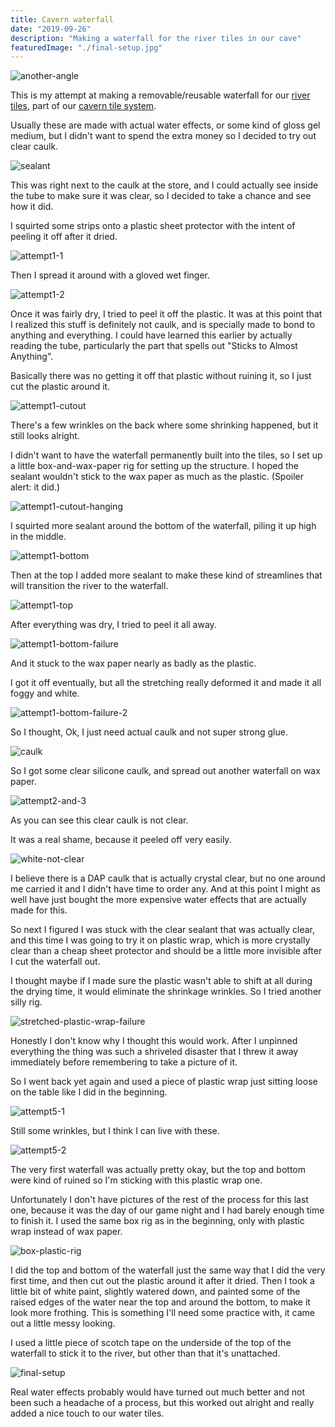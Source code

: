 ```yaml
---
title: Cavern waterfall
date: "2019-09-26"
description: "Making a waterfall for the river tiles in our cave"
featuredImage: "./final-setup.jpg"
---
```


![another-angle](another-angle.jpg)

This is my attempt at making a removable/reusable waterfall for our [river tiles](../making-water-tiles), part of our [cavern tile system](../cavern-tile-system).

Usually these are made with actual water effects, or some kind of gloss gel medium, but I didn't want to spend the extra money so I decided to try out clear caulk.

![sealant](sealant.jpg)

This was right next to the caulk at the store, and I could actually see inside the tube to make sure it was clear, so I decided to take a chance and see how it did.

I squirted some strips onto a plastic sheet protector with the intent of peeling it off after it dried.

![attempt1-1](attempt1-1.jpg)

Then I spread it around with a gloved wet finger.

![attempt1-2](attempt1-2.jpg)

Once it was fairly dry, I tried to peel it off the plastic. It was at this point that I realized this stuff is definitely not caulk, and is specially made to bond to anything and everything. I could have learned this earlier by actually reading the tube, particularly the part that spells out "Sticks to Almost Anything".

Basically there was no getting it off that plastic without ruining it, so I just cut the plastic around it.

![attempt1-cutout](attempt1-cutout.jpg)

There's a few wrinkles on the back where some shrinking happened, but it still looks alright.

I didn't want to have the waterfall permanently built into the tiles, so I set up a little box-and-wax-paper rig for setting up the structure. I hoped the sealant wouldn't stick to the wax paper as much as the plastic. (Spoiler alert: it did.)

![attempt1-cutout-hanging](attempt1-cutout-hanging.jpg)

I squirted more sealant around the bottom of the waterfall, piling it up high in the middle.

![attempt1-bottom](attempt1-bottom.jpg)

Then at the top I added more sealant to make these kind of streamlines that will transition the river to the waterfall.

![attempt1-top](attempt1-top.jpg)

After everything was dry, I tried to peel it all away.

![attempt1-bottom-failure](attempt1-bottom-failure.jpg)

And it stuck to the wax paper nearly as badly as the plastic.

I got it off eventually, but all the stretching really deformed it and made it all foggy and white.

![attempt1-bottom-failure-2](attempt1-bottom-failure-2.jpg)

So I thought, Ok, I just need actual caulk and not super strong glue.

![caulk](caulk.jpg)

So I got some clear silicone caulk, and spread out another waterfall on wax paper.

![attempt2-and-3](attempt2-and-3.jpg)

As you can see this clear caulk is not clear.

It was a real shame, because it peeled off very easily.

![white-not-clear](white-not-clear.jpg)

I believe there is a DAP caulk that is actually crystal clear, but no one around me carried it and I didn't have time to order any. And at this point I might as well have just bought the more expensive water effects that are actually made for this.

So next I figured I was stuck with the clear sealant that was actually clear, and this time I was going to try it on plastic wrap, which is more crystally clear than a cheap sheet protector and should be a little more invisible after I cut the waterfall out.

I thought maybe if I made sure the plastic wasn't able to shift at all during the drying time, it would eliminate the shrinkage wrinkles. So I tried another silly rig.

![stretched-plastic-wrap-failure](stretched-plastic-wrap-failure.jpg)

Honestly I don't know why I thought this would work. After I unpinned everything the thing was such a shriveled disaster that I threw it away immediately before remembering to take a picture of it.

So I went back yet again and used a piece of plastic wrap just sitting loose on the table like I did in the beginning.

![attempt5-1](attempt5-1.jpg)

Still some wrinkles, but I think I can live with these.

![attempt5-2](attempt5-2.jpg)

The very first waterfall was actually pretty okay, but the top and bottom were kind of ruined so I'm sticking with this plastic wrap one.

Unfortunately I don't have pictures of the rest of the process for this last one, because it was the day of our game night and I had barely enough time to finish it. I used the same box rig as in the beginning, only with plastic wrap instead of wax paper.

![box-plastic-rig](box-plastic-rig.jpg)

I did the top and bottom of the waterfall just the same way that I did the very first time, and then cut out the plastic around it after it dried. Then I took a little bit of white paint, slightly watered down, and painted some of the raised edges of the water near the top and around the bottom, to make it look more frothing. This is something I'll need some practice with, it came out a little messy looking.

I used a little piece of scotch tape on the underside of the top of the waterfall to stick it to the river, but other than that it's unattached.

![final-setup](final-setup.jpg)

Real water effects probably would have turned out much better and not been such a headache of a process, but this worked out alright and really added a nice touch to our water tiles.
